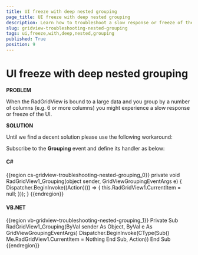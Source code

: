 ```yaml
---
title: UI freeze with deep nested grouping
page_title: UI freeze with deep nested grouping
description: Learn how to troubleshoot a slow response or freeze of the UI when grouping by a number of columns within RadGridView - Telerik's {{ site.framework_name }} DataGrid.
slug: gridview-troubleshooting-nested-grouping
tags: ui,freeze,with,deep,nested,grouping
published: True
position: 9
---
```


# UI freeze with deep nested grouping

__PROBLEM__

When the RadGridView is bound to a large data and you group by a number of columns (e.g. 6 or more columns) you might experience a slow response or freeze of the UI.

__SOLUTION__

Until we find a decent solution please use the following workaround:

Subscribe to the __Grouping__ event and define its handler as below:

#### __C#__

{{region cs-gridview-troubleshooting-nested-grouping_0}}
	private void RadGridView1_Grouping(object sender, GridViewGroupingEventArgs e)
	{
	    Dispatcher.BeginInvoke((Action)(() =>
	    {
	        this.RadGridView1.CurrentItem = null;
	    }));
	}
{{endregion}}

#### __VB.NET__

{{region vb-gridview-troubleshooting-nested-grouping_1}}
	Private Sub RadGridView1_Grouping(ByVal sender As Object, ByVal e As GridViewGroupingEventArgs)
	    Dispatcher.BeginInvoke(CType(Sub()
	                                     Me.RadGridView1.CurrentItem = Nothing
	                                 End Sub, Action))
	End Sub
{{endregion}}


